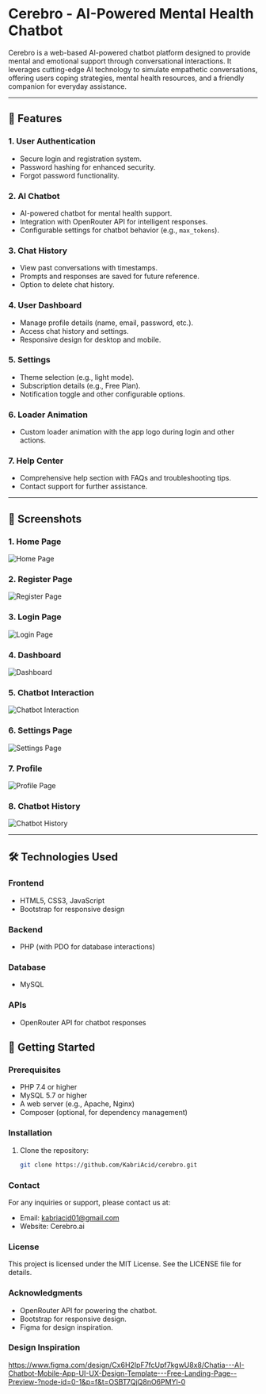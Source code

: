 # Cerebro - AI-Powered Mental Health Chatbot

Cerebro is a web-based AI-powered chatbot platform designed to provide mental and emotional support through conversational interactions. It leverages cutting-edge AI technology to simulate empathetic conversations, offering users coping strategies, mental health resources, and a friendly companion for everyday assistance.

---

## 🌟 Features

### 1. **User Authentication**
- Secure login and registration system.
- Password hashing for enhanced security.
- Forgot password functionality.

### 2. **AI Chatbot**
- AI-powered chatbot for mental health support.
- Integration with OpenRouter API for intelligent responses.
- Configurable settings for chatbot behavior (e.g., `max_tokens`).

### 3. **Chat History**
- View past conversations with timestamps.
- Prompts and responses are saved for future reference.
- Option to delete chat history.

### 4. **User Dashboard**
- Manage profile details (name, email, password, etc.).
- Access chat history and settings.
- Responsive design for desktop and mobile.

### 5. **Settings**
- Theme selection (e.g., light mode).
- Subscription details (e.g., Free Plan).
- Notification toggle and other configurable options.

### 6. **Loader Animation**
- Custom loader animation with the app logo during login and other actions.

### 7. **Help Center**
- Comprehensive help section with FAQs and troubleshooting tips.
- Contact support for further assistance.

---

## 📸 Screenshots

### 1. **Home Page**
![Home Page](screens/index.png)

### 2. **Register Page**
![Register Page](screens/register.png)

### 3. **Login Page**
![Login Page](screens/login.png)

### 4. **Dashboard**
![Dashboard](screens/dashboard.png)

### 5. **Chatbot Interaction**
![Chatbot Interaction](screens/chat.png)

### 6. **Settings Page**
![Settings Page](screens/settings.png)

### 7. **Profile**
![Profile Page](screens/profile.png)

### 8. **Chatbot History**
![Chatbot History](screens/chat-history.png)

---

## 🛠️ Technologies Used

### **Frontend**
- HTML5, CSS3, JavaScript
- Bootstrap for responsive design

### **Backend**
- PHP (with PDO for database interactions)

### **Database**
- MySQL

### **APIs**
- OpenRouter API for chatbot responses


## 🚀 Getting Started

### Prerequisites
- PHP 7.4 or higher
- MySQL 5.7 or higher
- A web server (e.g., Apache, Nginx)
- Composer (optional, for dependency management)

### Installation

1. Clone the repository:
   ```bash
   git clone https://github.com/KabriAcid/cerebro.git

### Contact
For any inquiries or support, please contact us at:
  - Email: kabriacid01@gmail.com
  - Website: Cerebro.ai

### License
This project is licensed under the MIT License. See the LICENSE file for details.


### Acknowledgments
 - OpenRouter API for powering the chatbot.
 - Bootstrap for responsive design.
 - Figma for design inspiration.

### Design Inspiration
https://www.figma.com/design/Cx6H2IpF7fcUpf7kgwU8x8/Chatia---AI-Chatbot-Mobile-App-UI-UX-Design-Template---Free-Landing-Page--Preview-?node-id=0-1&p=f&t=OSBT7QjQ8nO6PMYl-0